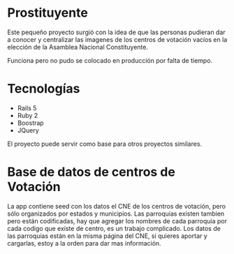 # Prostituyente

Este pequeño proyecto surgió con la idea de que las personas pudieran dar a conocer y centralizar las imagenes de los centros de votación vacíos en la elección de la Asamblea Nacional Constituyente.

Funciona pero no pudo se colocado en producción por falta de tiempo.

# Tecnologías

* Rails 5
* Ruby 2
* Boostrap
* JQuery

El proyecto puede servir como base para otros proyectos similares.

# Base de datos de centros de Votación

La app contiene seed con los datos el CNE de los centros de votación, pero sólo organizados por estados y municipios. Las parroquias existen tambien pero están codificadas, hay que agregar los nombres de cada parroquia por cada codigo que existe de centro, es un trabajo complicado. Los datos de las parroquias están en la misma página del CNE, si quieres aportar y cargarlas, estoy a la orden para dar mas información.


